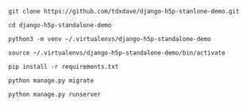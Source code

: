 	
	git clone https://github.com/tdxdave/django-h5p-stanlone-demo.git

	cd django-h5p-standalone-demo

	python3 -m venv ~/.virtualenvs/django-h5p-standalone-demo

	source ~/.virtualenvs/django-h5p-standalone-demo/bin/activate

	pip install -r requirements.txt

	python manage.py migrate

	python manage.py runserver

